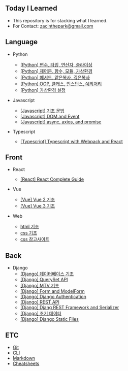 ## Today I Learned

- This repository is for stacking what I learned.
- For Contact: zacinthepark@gmail.com

## Language

- Python
    - [[Python] 변수, 타입, 연산자, 슬라이싱](./python/%EB%B3%80%EC%88%98-%ED%83%80%EC%9E%85-%EC%97%B0%EC%82%B0%EC%9E%90-%EC%8A%AC%EB%9D%BC%EC%9D%B4%EC%8B%B1.md)
    - [[Python] 제어문, 함수, 모듈, 가상환경](./python/%EC%A0%9C%EC%96%B4%EB%AC%B8-%ED%95%A8%EC%88%98-%EB%AA%A8%EB%93%88-%EA%B0%80%EC%83%81%ED%99%98%EA%B2%BD.md)
    - [[Python] 메서드, 얕은복사, 깊은복사](./python/%EB%A9%94%EC%84%9C%EB%93%9C-%EC%96%95%EC%9D%80%EB%B3%B5%EC%82%AC-%EA%B9%8A%EC%9D%80%EB%B3%B5%EC%82%AC.md)
    - [[Python] OOP, 클래스, 인스턴스, 예외처리](./python/OOP-%ED%81%B4%EB%9E%98%EC%8A%A4-%EC%9D%B8%EC%8A%A4%ED%84%B4%EC%8A%A4-%EC%98%88%EC%99%B8%EC%B2%98%EB%A6%AC.md)
    - [[Python] 가상환경 설정](./python/%EA%B0%80%EC%83%81%ED%99%98%EA%B2%BD%20%EC%84%A4%EC%A0%95.md)

- Javascript
    - [[Javascript] 기초 문법](./javascript/basics.md)
    - [[Javascript] DOM and Event](./javascript/dom-event.md)
    - [[Javascript] async, axios, and promise](./javascript/async-axios-promise.md)

- Typescript
    - [[Typescript] Typescript with Webpack and React](./typescript/README.md)

## Front

- React
    - [[React] React Complete Guide](./react/react-guide/README.md)

- Vue
    - [[Vue] Vue 2 기초](./vue/vue2/README.md)
    - [[Vue] Vue 3 기초](./vue/vue3/README.md)

- Web
    - [html 기초](./web/html%20%EA%B8%B0%EC%B4%88.md)
    - [css 기초](./web/css%20%EA%B8%B0%EC%B4%88.md)
    - [css 참고사이트](./web/%EC%B0%B8%EA%B3%A0%EC%82%AC%EC%9D%B4%ED%8A%B8.md)

## Back

- Django
    - [[Django] 데이터베이스 기초](./django/%EB%8D%B0%EC%9D%B4%ED%84%B0%EB%B2%A0%EC%9D%B4%EC%8A%A4%20%EA%B8%B0%EC%B4%88.md)
    - [[Django] QuerySet API](./django/queryset-api.md)
    - [[Django] MTV 기초](./django/MTV%20%EA%B8%B0%EC%B4%88.md)
    - [[Django] Form and ModelForm](./django/form-and-modelform.md)
    - [[Django] Django Authentication](./django/django-authentication.md)
    - [[Django] REST API](./django/REST%20API.md)
    - [[Django] Djang REST Framework and Serializer](./django/DRF.md)
    - [[Django] 초기 데이터](./django/%EC%B4%88%EA%B8%B0%20%EB%8D%B0%EC%9D%B4%ED%84%B0.md)
    - [[Django] Django Static Files](./django/django-static-files.md)

## ETC

- [Git](./git/README.md)
- [CLI](./cli//README.md)
- [Markdown](./markdown//README.md)
- [Cheatsheets](./cheatsheets//README.md)
